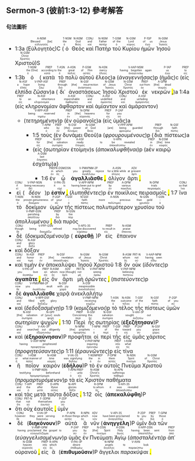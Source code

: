 ## Sermon-3 (彼前1:3-12) 參考解答

#### 句法圖析

- 1:3a (<RUBY><ruby><ruby>Εὐλογητὸς<rt>εὐλογητός</rt></ruby><rt>Blessed [be]</rt></ruby><rt>A-NSM</rt></RUBY>)C (<RUBY><ruby><ruby>ὁ<rt>ὁ</rt></ruby><rt>the</rt></ruby><rt>T-NSM</rt></RUBY> <RUBY><ruby><ruby>Θεὸς<rt>θεός</rt></ruby><rt>God</rt></ruby><rt>N-NSM</rt></RUBY> <RUBY><ruby><ruby>καὶ<rt>καί</rt></ruby><rt>and</rt></ruby><rt>CONJ</rt></RUBY> <RUBY><ruby><ruby>Πατὴρ<rt>πατήρ</rt></ruby><rt>Father</rt></ruby><rt>N-NSM</rt></RUBY> <RUBY><ruby><ruby>τοῦ<rt>ὁ</rt></ruby><rt>of the</rt></ruby><rt>T-GSM</rt></RUBY> <RUBY><ruby><ruby>Κυρίου<rt>κύριος</rt></ruby><rt>Lord</rt></ruby><rt>N-GSM</rt></RUBY> <RUBY><ruby><ruby>ἡμῶν<rt>ἐγώ</rt></ruby><rt>of us</rt></ruby><rt>P-1GP</rt></RUBY> <RUBY><ruby><ruby>Ἰησοῦ<rt>Ἰησοῦς</rt></ruby><rt>Jesus</rt></ruby><rt>N-GSM</rt></RUBY> <RUBY><ruby><ruby>Χριστοῦ<rt>Χριστός</rt></ruby><rt>Christ</rt></ruby><rt>N-GSM</rt></RUBY>)S 
- 1:3b <RUBY><ruby><ruby>ὁ<rt>ὁ</rt></ruby><rt>the [One]</rt></ruby><rt>T-NSM</rt></RUBY> (<RUBY><ruby><ruby>κατὰ<rt>κατά</rt></ruby><rt>according to</rt></ruby><rt>PREP</rt></RUBY> <RUBY><ruby><ruby>τὸ<rt>ὁ</rt></ruby><rt>the</rt></ruby><rt>T-ASN</rt></RUBY> <RUBY><ruby><ruby>πολὺ<rt>πολύς</rt></ruby><rt>great</rt></ruby><rt>A-ASN</rt></RUBY> <RUBY><ruby><ruby>αὐτοῦ<rt>αὐτός</rt></ruby><rt>of Him</rt></ruby><rt>P-GSM</rt></RUBY> <RUBY><ruby><ruby>ἔλεος<rt>ἔλεος</rt></ruby><rt>mercy</rt></ruby><rt>N-ASN</rt></RUBY>)a (<RUBY><ruby><ruby><em><em>ἀναγεννήσας</em></em><rt>ἀναγεννάω</rt></ruby><rt>having begotten again</rt></ruby><rt>V-AAP-NSM</rt></RUBY>)p (<RUBY><ruby><ruby>ἡμᾶς<rt>ἐγώ</rt></ruby><rt>us</rt></ruby><rt>P-1AP</rt></RUBY>)c (<RUBY><ruby><ruby>εἰς<rt>εἰς</rt></ruby><rt>to</rt></ruby><rt>PREP</rt></RUBY> <RUBY><ruby><ruby>ἐλπίδα<rt>ἐλπίς</rt></ruby><rt>a hope</rt></ruby><rt>N-ASF</rt></RUBY> <RUBY><ruby><ruby><em><em>ζῶσαν</em></em><rt>ζάω</rt></ruby><rt>living</rt></ruby><rt>V-PAP-ASF</rt></RUBY>)a (<RUBY><ruby><ruby>δι᾽<rt>διά</rt></ruby><rt>through</rt></ruby><rt>PREP</rt></RUBY> <RUBY><ruby><ruby>ἀναστάσεως<rt>ἀνάστασις</rt></ruby><rt>[the] resurrection</rt></ruby><rt>N-GSF</rt></RUBY> <RUBY><ruby><ruby>Ἰησοῦ<rt>Ἰησοῦς</rt></ruby><rt>of Jesus</rt></ruby><rt>N-GSM</rt></RUBY> <RUBY><ruby><ruby>Χριστοῦ<rt>Χριστός</rt></ruby><rt>Christ</rt></ruby><rt>N-GSM</rt></RUBY> <RUBY><ruby><ruby>ἐκ<rt>ἐκ</rt></ruby><rt>out from</rt></ruby><rt>PREP</rt></RUBY> <RUBY><ruby><ruby>νεκρῶν <mark class="pm">,</mark><rt>νεκρός</rt></ruby><rt>[the] dead</rt></ruby><rt>A-GPM</rt></RUBY>)a 1:4a (<RUBY><ruby><ruby>εἰς<rt>εἰς</rt></ruby><rt>to</rt></ruby><rt>PREP</rt></RUBY> <RUBY><ruby><ruby>κληρονομίαν<rt>κληρονομία</rt></ruby><rt>an inheritance</rt></ruby><rt>N-ASF</rt></RUBY> <RUBY><ruby><ruby>ἄφθαρτον<rt>ἄφθαρτος</rt></ruby><rt>imperishable</rt></ruby><rt>A-ASF</rt></RUBY> <RUBY><ruby><ruby>καὶ<rt>καί</rt></ruby><rt>and</rt></ruby><rt>CONJ</rt></RUBY> <RUBY><ruby><ruby>ἀμίαντον<rt>ἀμίαντος</rt></ruby><rt>undefiled</rt></ruby><rt>A-ASF</rt></RUBY> <RUBY><ruby><ruby>καὶ<rt>καί</rt></ruby><rt>and</rt></ruby><rt>CONJ</rt></RUBY> <RUBY><ruby><ruby>ἀμάραντον<rt>ἀμάραντος</rt></ruby><rt>unfading</rt></ruby><rt>A-ASF</rt></RUBY>)
	- (<RUBY><ruby><ruby><em><em>τετηρημένην</em></em><rt>τηρέω</rt></ruby><rt>being reserved</rt></ruby><rt>V-RPP-ASF</rt></RUBY>)p (<RUBY><ruby><ruby>ἐν<rt>ἐν</rt></ruby><rt>in</rt></ruby><rt>PREP</rt></RUBY> <RUBY><ruby><ruby>οὐρανοῖς<rt>οὐρανός</rt></ruby><rt>[the] heavens</rt></ruby><rt>N-DPM</rt></RUBY>)a (<RUBY><ruby><ruby>εἰς<rt>εἰς</rt></ruby><rt>for</rt></ruby><rt>PREP</rt></RUBY> <RUBY><ruby><ruby>ὑμᾶς<rt>σύ</rt></ruby><rt>you</rt></ruby><rt>P-2AP</rt></RUBY>)a 
		- 1:5 <RUBY><ruby><ruby>τοὺς<rt>ὁ</rt></ruby><rt>who</rt></ruby><rt>T-APM</rt></RUBY> (<RUBY><ruby><ruby>ἐν<rt>ἐν</rt></ruby><rt>by</rt></ruby><rt>PREP</rt></RUBY> <RUBY><ruby><ruby>δυνάμει<rt>δύναμις</rt></ruby><rt>[the] power</rt></ruby><rt>N-DSF</rt></RUBY> <RUBY><ruby><ruby>Θεοῦ<rt>θεός</rt></ruby><rt>of God</rt></ruby><rt>N-GSM</rt></RUBY>)a (<RUBY><ruby><ruby><em>φρουρουμένους</em><rt>φρουρέω</rt></ruby><rt>[are] being guarded</rt></ruby><rt>V-PPP-APM</rt></RUBY>)p (<RUBY><ruby><ruby>διὰ<rt>διά</rt></ruby><rt>through</rt></ruby><rt>PREP</rt></RUBY> <RUBY><ruby><ruby>πίστεως<rt>πίστις</rt></ruby><rt>faith</rt></ruby><rt>N-GSF</rt></RUBY>)a 
		- {<RUBY><ruby><ruby>εἰς<rt>εἰς</rt></ruby><rt>for</rt></ruby><rt>PREP</rt></RUBY> (<RUBY><ruby><ruby>σωτηρίαν<rt>σωτηρία</rt></ruby><rt>[the] salvation</rt></ruby><rt>N-ASF</rt></RUBY> <RUBY><ruby><ruby>ἑτοίμην<rt>ἕτοιμος</rt></ruby><rt>ready</rt></ruby><rt>A-ASF</rt></RUBY>)s (<RUBY><ruby><ruby><em>ἀποκαλυφθῆναι</em><rt>ἀποκαλύπτω</rt></ruby><rt>to be revealed</rt></ruby><rt>V-APN</rt></RUBY>)p (a<RUBY><ruby><ruby>ἐν<rt>ἐν</rt></ruby><rt>in</rt></ruby><rt>PREP</rt></RUBY> <RUBY><ruby><ruby>καιρῷ<rt>καιρός</rt></ruby><rt>[the] time</rt></ruby><rt>N-DSM</rt></RUBY> <RUBY><ruby><ruby>ἐσχάτῳ<rt>ἔσχατος</rt></ruby><rt>last</rt></ruby><rt>A-DSM</rt></RUBY>)a}
			- 1:6 <RUBY><ruby><ruby>ἐν<rt>ἐν</rt></ruby><rt>in</rt></ruby><rt>PREP</rt></RUBY> <RUBY><ruby><ruby>ᾧ<rt>ὅς</rt></ruby><rt>which</rt></ruby><rt>R-DSM⁞DSN</rt></RUBY> <RUBY><ruby><ruby><strong>ἀγαλλιᾶσθε <mark class="pm">,</mark></strong><rt>ἀγαλλιάω</rt></ruby><rt>you greatly rejoice</rt></ruby><rt>V-PMI⁞PNM-2P</rt></RUBY> <RUBY><ruby><ruby>ὀλίγον<rt>ὀλίγος</rt></ruby><rt>for a little while</rt></ruby><rt>A-ASN</rt></RUBY> <RUBY><ruby><ruby>ἄρτι <mark class="pm">,</mark><rt>ἄρτι</rt></ruby><rt>at present</rt></ruby><rt>ADV</rt></RUBY>
- <RUBY><ruby><ruby>εἰ<rt>εἰ</rt></ruby><rt>if</rt></ruby><rt>CONJ</rt></RUBY> (<RUBY><ruby><ruby><em><em>δέον</em></em><rt>δεῖ</rt></ruby><rt>being necessary</rt></ruby><rt>V-PAP-NSN</rt></RUBY>)p <RUBY><ruby><ruby><strong>ἐστὶν <mark class="pm">,</mark></strong><rt>εἰμί</rt></ruby><rt>it is</rt></ruby><rt>V-PAI-3S</rt></RUBY> (<RUBY><ruby><ruby><em><em>λυπηθέντες</em></em><rt>λυπέω</rt></ruby><rt>having been put to grief</rt></ruby><rt>V-APP-NPM</rt></RUBY>)p <RUBY><ruby><ruby>ἐν<rt>ἐν</rt></ruby><rt>by</rt></ruby><rt>PREP</rt></RUBY> <RUBY><ruby><ruby>ποικίλοις<rt>ποικίλος</rt></ruby><rt>various</rt></ruby><rt>A-DPM</rt></RUBY> <RUBY><ruby><ruby>πειρασμοῖς <mark class="pm">,</mark><rt>πειρασμός</rt></ruby><rt>trials</rt></ruby><rt>N-DPM</rt></RUBY> 1:7 <RUBY><ruby><ruby>ἵνα<rt>ἵνα</rt></ruby><rt>so that</rt></ruby><rt>CONJ</rt></RUBY> <RUBY><ruby><ruby>τὸ<rt>ὁ</rt></ruby><rt>the</rt></ruby><rt>T-NSN</rt></RUBY> <RUBY><ruby><ruby>δοκίμιον<rt>δοκίμιον</rt></ruby><rt>proven genuineness</rt></ruby><rt>N-NSN</rt></RUBY> <RUBY><ruby><ruby>ὑμῶν<rt>σύ</rt></ruby><rt>of your</rt></ruby><rt>P-2GP</rt></RUBY> <RUBY><ruby><ruby>τῆς<rt>ὁ</rt></ruby><rt>-</rt></ruby><rt>T-GSF</rt></RUBY> <RUBY><ruby><ruby>πίστεως<rt>πίστις</rt></ruby><rt>faith</rt></ruby><rt>N-GSF</rt></RUBY> <RUBY><ruby><ruby>πολυτιμότερον<rt>πολύτιμος</rt></ruby><rt>more precious</rt></ruby><rt>A-NSN</rt></RUBY> <RUBY><ruby><ruby>χρυσίου<rt>χρυσίον</rt></ruby><rt>than gold</rt></ruby><rt>N-GSN</rt></RUBY> <RUBY><ruby><ruby>τοῦ<rt>ὁ</rt></ruby><rt>-</rt></ruby><rt>T-GSN</rt></RUBY> <RUBY><ruby><ruby><em>ἀπολλυμένου <mark class="pm">,</mark></em><rt>ἀπολλύω</rt></ruby><rt>perishing</rt></ruby><rt>V-PMP-GSN</rt></RUBY> <RUBY><ruby><ruby>διὰ<rt>διά</rt></ruby><rt>by</rt></ruby><rt>PREP</rt></RUBY> <RUBY><ruby><ruby>πυρὸς<rt>πῦρ</rt></ruby><rt>fire</rt></ruby><rt>N-GSN</rt></RUBY>
- <RUBY><ruby><ruby>δὲ<rt>δέ</rt></ruby><rt>though</rt></ruby><rt>CONJ</rt></RUBY> (<RUBY><ruby><ruby><em><em>δοκιμαζομένου</em></em><rt>δοκιμάζω</rt></ruby><rt>being refined</rt></ruby><rt>V-PPP-GSN</rt></RUBY>)p (<RUBY><ruby><ruby><strong><strong>εὑρεθῇ</strong></strong><rt>εὑρίσκω</rt></ruby><rt>may be discovered</rt></ruby><rt>V-APS-3S</rt></RUBY>)P <RUBY><ruby><ruby>εἰς<rt>εἰς</rt></ruby><rt>to result in</rt></ruby><rt>PREP</rt></RUBY> <RUBY><ruby><ruby>ἔπαινον<rt>ἔπαινος</rt></ruby><rt>praise</rt></ruby><rt>N-ASM</rt></RUBY>
- <RUBY><ruby><ruby>καὶ<rt>καί</rt></ruby><rt>and</rt></ruby><rt>CONJ</rt></RUBY> <RUBY><ruby><ruby>δόξαν<rt>δόξα</rt></ruby><rt>glory</rt></ruby><rt>N-ASF</rt></RUBY>
- <RUBY><ruby><ruby>καὶ<rt>καί</rt></ruby><rt>and</rt></ruby><rt>CONJ</rt></RUBY> <RUBY><ruby><ruby>τιμὴν<rt>τιμή</rt></ruby><rt>honor</rt></ruby><rt>N-ASF</rt></RUBY> <RUBY><ruby><ruby>ἐν<rt>ἐν</rt></ruby><rt>in</rt></ruby><rt>PREP</rt></RUBY> <RUBY><ruby><ruby>ἀποκαλύψει<rt>ἀποκάλυψις</rt></ruby><rt>[the] revelation</rt></ruby><rt>N-DSF</rt></RUBY> <RUBY><ruby><ruby>Ἰησοῦ<rt>Ἰησοῦς</rt></ruby><rt>of Jesus</rt></ruby><rt>N-GSM</rt></RUBY> <RUBY><ruby><ruby>Χριστοῦ<rt>Χριστός</rt></ruby><rt>Christ</rt></ruby><rt>N-GSM</rt></RUBY> 1:8 <RUBY><ruby><ruby>ὃν<rt>ὅς</rt></ruby><rt>whom</rt></ruby><rt>R-ASM</rt></RUBY> <RUBY><ruby><ruby>οὐκ<rt>οὐ</rt></ruby><rt>not</rt></ruby><rt>PRT-N</rt></RUBY> (<RUBY><ruby><ruby><em><em>ἰδόντες</em></em><rt>εἴδω</rt></ruby><rt>having seen</rt></ruby><rt>V-AAP-NPM</rt></RUBY>)p <RUBY><ruby><ruby><strong>ἀγαπᾶτε <mark class="pm">,</mark></strong><rt>ἀγαπάω</rt></ruby><rt>you love</rt></ruby><rt>V-PAI-2P</rt></RUBY> <RUBY><ruby><ruby>εἰς<rt>εἰς</rt></ruby><rt>on</rt></ruby><rt>PREP</rt></RUBY> <RUBY><ruby><ruby>ὃν<rt>ὅς</rt></ruby><rt>whom</rt></ruby><rt>R-ASM</rt></RUBY> <RUBY><ruby><ruby>ἄρτι<rt>ἄρτι</rt></ruby><rt>now [though]</rt></ruby><rt>ADV</rt></RUBY> <RUBY><ruby><ruby>μὴ<rt>μή</rt></ruby><rt>not</rt></ruby><rt>PRT-N</rt></RUBY> <RUBY><ruby><ruby><em>ὁρῶντες <mark class="pm">,</mark></em><rt>ὁράω</rt></ruby><rt>seeing</rt></ruby><rt>V-PAP-NPM</rt></RUBY> (<RUBY><ruby><ruby><em><em>πιστεύοντες</em></em><rt>πιστεύω</rt></ruby><rt>believing</rt></ruby><rt>V-PAP-NPM</rt></RUBY>)p
- <RUBY><ruby><ruby>δὲ<rt>δέ</rt></ruby><rt>now</rt></ruby><rt>CONJ</rt></RUBY> <RUBY><ruby><ruby><strong>ἀγαλλιᾶσθε</strong><rt>ἀγαλλιάω</rt></ruby><rt>you exult</rt></ruby><rt>V-PMI⁞PNM-2P</rt></RUBY> <RUBY><ruby><ruby>χαρᾷ<rt>χαρά</rt></ruby><rt>with joy</rt></ruby><rt>N-DSF</rt></RUBY> <RUBY><ruby><ruby>ἀνεκλαλήτῳ<rt>ἀνεκλάλητος</rt></ruby><rt>inexpressible</rt></ruby><rt>A-DSF</rt></RUBY>
- <RUBY><ruby><ruby>καὶ<rt>καί</rt></ruby><rt>and</rt></ruby><rt>CONJ</rt></RUBY> (<RUBY><ruby><ruby><em><em>δεδοξασμένῃ</em></em><rt>δοξάζω</rt></ruby><rt>filled with glory</rt></ruby><rt>V-RPP-DSF</rt></RUBY>)p 1:9 (<RUBY><ruby><ruby><em><em>κομιζόμενοι</em></em><rt>κομίζω</rt></ruby><rt>receiving</rt></ruby><rt>V-PMP-NPM</rt></RUBY>)p <RUBY><ruby><ruby>τὸ<rt>ὁ</rt></ruby><rt>the</rt></ruby><rt>T-ASN</rt></RUBY> <RUBY><ruby><ruby>τέλος<rt>τέλος</rt></ruby><rt>outcome</rt></ruby><rt>N-ASN</rt></RUBY> <RUBY><ruby><ruby>τῆς<rt>ὁ</rt></ruby><rt>of the</rt></ruby><rt>T-GSF</rt></RUBY> <RUBY><ruby><ruby>πίστεως<rt>πίστις</rt></ruby><rt>faith</rt></ruby><rt>N-GSF</rt></RUBY> <RUBY><ruby><ruby>ὑμῶν<rt>σύ</rt></ruby><rt>of you</rt></ruby><rt>P-2GP</rt></RUBY> <RUBY><ruby><ruby>σωτηρίαν<rt>σωτηρία</rt></ruby><rt>[the] salvation</rt></ruby><rt>N-ASF</rt></RUBY> <RUBY><ruby><ruby>ψυχῶν <mark class="pm">.</mark><rt>ψυχή</rt></ruby><rt>of [your] souls</rt></ruby><rt>N-GPF</rt></RUBY> 1:10 <RUBY><ruby><ruby>Περὶ<rt>περί</rt></ruby><rt>Concerning</rt></ruby><rt>PREP</rt></RUBY> <RUBY><ruby><ruby>ἧς<rt>ὅς</rt></ruby><rt>this</rt></ruby><rt>R-GSF</rt></RUBY> <RUBY><ruby><ruby>σωτηρίας<rt>σωτηρία</rt></ruby><rt>salvation</rt></ruby><rt>N-GSF</rt></RUBY> (<RUBY><ruby><ruby><strong><strong>ἐξεζήτησαν</strong></strong><rt>ἐκζητέω</rt></ruby><rt>sought out</rt></ruby><rt>V-AAI-3P</rt></RUBY>)P
- <RUBY><ruby><ruby>καὶ<rt>καί</rt></ruby><rt>and</rt></ruby><rt>CONJ</rt></RUBY> (<RUBY><ruby><ruby><strong><strong>ἐξηραύνησαν</strong></strong><rt>ἐξερευνάω</rt></ruby><rt>searched out diligently</rt></ruby><rt>V-AAI-3P</rt></RUBY>)P <RUBY><ruby><ruby>προφῆται<rt>προφήτης</rt></ruby><rt>[the] prophets</rt></ruby><rt>N-NPM</rt></RUBY> <RUBY><ruby><ruby>οἱ<rt>ὁ</rt></ruby><rt>-</rt></ruby><rt>T-NPM</rt></RUBY> <RUBY><ruby><ruby>περὶ<rt>περί</rt></ruby><rt>of</rt></ruby><rt>PREP</rt></RUBY> <RUBY><ruby><ruby>τῆς<rt>ὁ</rt></ruby><rt>the</rt></ruby><rt>T-GSF</rt></RUBY> <RUBY><ruby><ruby>εἰς<rt>εἰς</rt></ruby><rt>toward</rt></ruby><rt>PREP</rt></RUBY> <RUBY><ruby><ruby>ὑμᾶς<rt>σύ</rt></ruby><rt>you</rt></ruby><rt>P-2AP</rt></RUBY> <RUBY><ruby><ruby>χάριτος<rt>χάρις</rt></ruby><rt>grace</rt></ruby><rt>N-GSF</rt></RUBY> (<RUBY><ruby><ruby><em><em>προφητεύσαντες</em></em><rt>προφητεύω</rt></ruby><rt>having prophesied</rt></ruby><rt>V-AAP-NPM</rt></RUBY>)p 1:11 (<RUBY><ruby><ruby><em><em>ἐραυνῶντες</em></em><rt>ἐρευνάω</rt></ruby><rt>inquiring</rt></ruby><rt>V-PAP-NPM</rt></RUBY>)p <RUBY><ruby><ruby>εἰς<rt>εἰς</rt></ruby><rt>into</rt></ruby><rt>PREP</rt></RUBY> <RUBY><ruby><ruby>τίνα<rt>τίς</rt></ruby><rt>what</rt></ruby><rt>I-ASM</rt></RUBY>
- <RUBY><ruby><ruby>ἢ<rt>ἤ</rt></ruby><rt>or</rt></ruby><rt>CONJ</rt></RUBY> <RUBY><ruby><ruby>ποῖον<rt>ποῖος</rt></ruby><rt>what manner of</rt></ruby><rt>I-ASM</rt></RUBY> <RUBY><ruby><ruby>καιρὸν<rt>καιρός</rt></ruby><rt>time</rt></ruby><rt>N-ASM</rt></RUBY> (<RUBY><ruby><ruby><strong><strong>ἐδήλου</strong></strong><rt>δηλόω</rt></ruby><rt>was signifying</rt></ruby><rt>V-IAI-3S</rt></RUBY>)P <RUBY><ruby><ruby>τὸ<rt>ὁ</rt></ruby><rt>the</rt></ruby><rt>T-NSN</rt></RUBY> <RUBY><ruby><ruby>ἐν<rt>ἐν</rt></ruby><rt>in</rt></ruby><rt>PREP</rt></RUBY> <RUBY><ruby><ruby>αὐτοῖς<rt>αὐτός</rt></ruby><rt>them</rt></ruby><rt>P-DPM</rt></RUBY> <RUBY><ruby><ruby>Πνεῦμα<rt>πνεῦμα</rt></ruby><rt>Spirit</rt></ruby><rt>N-NSN</rt></RUBY> <RUBY><ruby><ruby>Χριστοῦ<rt>Χριστός</rt></ruby><rt>of Christ</rt></ruby><rt>N-GSM</rt></RUBY> (<RUBY><ruby><ruby><em><em>προμαρτυρόμενον</em></em><rt>προμαρτύρομαι</rt></ruby><rt>testifying beforehand</rt></ruby><rt>V-PMP-NSN</rt></RUBY>)p <RUBY><ruby><ruby>τὰ<rt>ὁ</rt></ruby><rt>-</rt></ruby><rt>T-APN</rt></RUBY> <RUBY><ruby><ruby>εἰς<rt>εἰς</rt></ruby><rt>unto</rt></ruby><rt>PREP</rt></RUBY> <RUBY><ruby><ruby>Χριστὸν<rt>Χριστός</rt></ruby><rt>Christ's</rt></ruby><rt>N-ASM</rt></RUBY> <RUBY><ruby><ruby>παθήματα<rt>πάθημα</rt></ruby><rt>sufferings</rt></ruby><rt>N-APN</rt></RUBY>
- <RUBY><ruby><ruby>καὶ<rt>καί</rt></ruby><rt>and</rt></ruby><rt>CONJ</rt></RUBY> <RUBY><ruby><ruby>τὰς<rt>ὁ</rt></ruby><rt>the</rt></ruby><rt>T-APF</rt></RUBY> <RUBY><ruby><ruby>μετὰ<rt>μετά</rt></ruby><rt>after</rt></ruby><rt>PREP</rt></RUBY> <RUBY><ruby><ruby>ταῦτα<rt>οὗτος</rt></ruby><rt>these</rt></ruby><rt>D-APN</rt></RUBY> <RUBY><ruby><ruby>δόξας <mark class="pm">.</mark><rt>δόξα</rt></ruby><rt>glories</rt></ruby><rt>N-APF</rt></RUBY> 1:12 <RUBY><ruby><ruby>οἷς<rt>ὅς</rt></ruby><rt>to whom</rt></ruby><rt>R-DPM</rt></RUBY> (<RUBY><ruby><ruby><strong><strong>ἀπεκαλύφθη</strong></strong><rt>ἀποκαλύπτω</rt></ruby><rt>it was revealed</rt></ruby><rt>V-API-3S</rt></RUBY>)P
- <RUBY><ruby><ruby>ὅτι<rt>ὅτι</rt></ruby><rt>that</rt></ruby><rt>CONJ</rt></RUBY> <RUBY><ruby><ruby>οὐχ<rt>οὐ</rt></ruby><rt>not</rt></ruby><rt>PRT-N</rt></RUBY> <RUBY><ruby><ruby>ἑαυτοῖς <mark class="pm">,</mark><rt>ἑαυτοῦ</rt></ruby><rt>themselves</rt></ruby><rt>F-3DPM</rt></RUBY> <RUBY><ruby><ruby>ὑμῖν<rt>σύ</rt></ruby><rt>you</rt></ruby><rt>P-2DP</rt></RUBY>
- <RUBY><ruby><ruby>δὲ<rt>δέ</rt></ruby><rt>however</rt></ruby><rt>CONJ</rt></RUBY> (<RUBY><ruby><ruby><strong><strong>διηκόνουν</strong></strong><rt>διακονέω</rt></ruby><rt>they were serving</rt></ruby><rt>V-IAI-3P</rt></RUBY>)P <RUBY><ruby><ruby>αὐτά<rt>αὐτός</rt></ruby><rt>in those things</rt></ruby><rt>P-APN</rt></RUBY> <RUBY><ruby><ruby>ἃ<rt>ὅς</rt></ruby><rt>which</rt></ruby><rt>R-NPN</rt></RUBY> <RUBY><ruby><ruby>νῦν<rt>νῦν</rt></ruby><rt>now</rt></ruby><rt>ADV</rt></RUBY> (<RUBY><ruby><ruby><strong><strong>ἀνηγγέλη</strong></strong><rt>ἀναγγέλλω</rt></ruby><rt>have been proclaimed</rt></ruby><rt>V-API-3S</rt></RUBY>)P <RUBY><ruby><ruby>ὑμῖν<rt>σύ</rt></ruby><rt>to you</rt></ruby><rt>P-2DP</rt></RUBY> <RUBY><ruby><ruby>διὰ<rt>διά</rt></ruby><rt>by</rt></ruby><rt>PREP</rt></RUBY> <RUBY><ruby><ruby>τῶν<rt>ὁ</rt></ruby><rt>those</rt></ruby><rt>T-GPM</rt></RUBY> (<RUBY><ruby><ruby><em><em>εὐαγγελισαμένων</em></em><rt>εὐαγγελίζομαι</rt></ruby><rt>having proclaimed the gospel to</rt></ruby><rt>V-AMP-GPM</rt></RUBY>)p <RUBY><ruby><ruby>ὑμᾶς<rt>σύ</rt></ruby><rt>you</rt></ruby><rt>P-2AP</rt></RUBY> <RUBY><ruby><ruby>ἐν<rt>ἐν</rt></ruby><rt>by</rt></ruby><rt>PREP</rt></RUBY> <RUBY><ruby><ruby>Πνεύματι<rt>πνεῦμα</rt></ruby><rt>[the] Spirit</rt></ruby><rt>N-DSN</rt></RUBY> <RUBY><ruby><ruby>Ἁγίῳ<rt>ἅγιος</rt></ruby><rt>Holy</rt></ruby><rt>A-DSN</rt></RUBY> (<RUBY><ruby><ruby><em><em>ἀποσταλέντι</em></em><rt>ἀποστέλλω</rt></ruby><rt>having been sent</rt></ruby><rt>V-APP-DSN</rt></RUBY>)p <RUBY><ruby><ruby>ἀπ᾽<rt>ἀπό</rt></ruby><rt>from</rt></ruby><rt>PREP</rt></RUBY> <RUBY><ruby><ruby>οὐρανοῦ <mark class="pm">,</mark><rt>οὐρανός</rt></ruby><rt>heaven</rt></ruby><rt>N-GSM</rt></RUBY> <RUBY><ruby><ruby>εἰς<rt>εἰς</rt></ruby><rt>into</rt></ruby><rt>PREP</rt></RUBY> <RUBY><ruby><ruby>ἃ<rt>ὅς</rt></ruby><rt>which</rt></ruby><rt>R-APN</rt></RUBY> (<RUBY><ruby><ruby><strong><strong>ἐπιθυμοῦσιν</strong></strong><rt>ἐπιθυμέω</rt></ruby><rt>desire</rt></ruby><rt>V-PAI-3P</rt></RUBY>)P <RUBY><ruby><ruby>ἄγγελοι<rt>ἄγγελος</rt></ruby><rt>angels</rt></ruby><rt>N-NPM</rt></RUBY> <RUBY><ruby><ruby><em>παρακύψαι <mark class="pm">.</mark></em><rt>παρακύπτω</rt></ruby><rt>to look</rt></ruby><rt>V-AAN</rt></RUBY></br></br></br> 